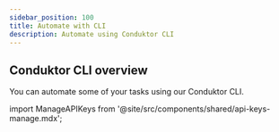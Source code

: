```yaml
---
sidebar_position: 100
title: Automate with CLI
description: Automate using Conduktor CLI
---
```


## Conduktor CLI overview

You can automate some of your tasks using our Conduktor CLI.

import ManageAPIKeys from '@site/src/components/shared/api-keys-manage.mdx';

<ManageAPIKeys />
